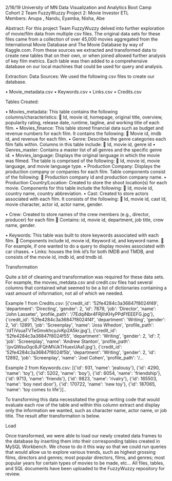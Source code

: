 2/16/19
University of MN Data Visualization and Analytics Boot Camp
Cohort 2
Team FuzzyWuzzy Project 2: Movie Investor ETL  
Members: Anupa , Nandu, Eyamba, Nisha, Abe


Abstract: For this project Team FuzzyWuzzy delved into further exploration of movie/film data from multiple csv files. The original data sets for these files came from a collection of over 45,000 movies aggregated from the International Movie Database and The Movie Database by way of Kaggle.com.  From these sources we extracted and transformed data to create new tables that on their own, or when joined allowed further analysis of key film metrics. Each table was then added to a comprehensive database on our local machines that could be used for query and analysis.

Extraction: 
Data Sources: We used the following csv files to create our database. 

•	Movie_metadata.csv
•	Keywords.csv
•	Links.csv
•	Credits.csv

Tables Created:

•	Movies_metadata: This table contains the following columns/characteristics:
  	Id, movie id, homepage, original title, overview, popularity rating, release date, runtime, tagline, and working title of each film.
•	Movies_finance: This table stored financial data such as budget and revenue numbers for each film. It contains the following:
  	Movie id, imdb id,  and revenue for each film.
•	Genre: Describes the genre categories each film falls within. Columns in this table include:
  	Id, movie id, genre id
•	Genres_master: Contains a master list of all genres and the specific genre id.
•	Movies_language: Displays the original language in which the movie was filmed. The table is comprised of the following:
  	Id, movie id, movie language, and movie language type.
•	Production Company: Displays the production company or companies for each film. Table components consist of the following:
  	Production company id and production company name.
•	Production Country/Location: Created to store the shoot location(s) for each movie. Components for this table include the following:
  	Id, movie id, country name, country abbreviation.
•	Cast: Created to store actors associated with each film. It consists of the following:
  	Id, movie id, cast Id, movie character, actor id, actor name, gender.

•	Crew: Created to store names of the crew members (e.g., director, producer) for each film
  	Contains: id, movie id, department, job title, crew name, gender.

•	Keywords: This table was built to store keywords associated with each film. 
  	Components include id, movie id, Keyword id, and keyword name.
  	For example, if one wanted to do a query to display movies associated with car chases.
•	Links: houses the link id’s for both IMDB and TMDB, and consists of the movie id, imdb id, and tmdb id.


Transformation

Quite a bit of cleaning and transformation was required for these data sets. For example, the movies_metdata.csv and credit.csv files had several columns that contained what seemed to be a list of dictionaries containing a vast amount of information, not all of which we needed.  

Example 1 from Credits.csv:  [{'credit_id': '52fe4284c3a36847f8024f49', 'department': 'Directing', 'gender': 2, 'id': 7879, 'job': 'Director', 'name': 'John Lasseter', 'profile_path': '/7EdqiNbr4FRjIhKHyPPdFfEEEFG.jpg'}, {'credit_id': '52fe4284c3a36847f8024f4f', 'department': 'Writing', 'gender': 2, 'id': 12891, 'job': 'Screenplay', 'name': 'Joss Whedon', 'profile_path': '/dTiVsuaTVTeGmvkhcyJvKp2A5kr.jpg'}, {'credit_id': '52fe4284c3a36847f8024f55', 'department': 'Writing', 'gender': 2, 'id': 7, 'job': 'Screenplay', 'name': 'Andrew Stanton', 'profile_path': '/pvQWsu0qc8JFQhMVJkTHuexUAa1.jpg'}, {'credit_id': '52fe4284c3a36847f8024f5b', 'department': 'Writing', 'gender': 2, 'id': 12892, 'job': 'Screenplay', 'name': 'Joel Cohen', 'profile_path': '/…

Example 2 from Keywords.csv: [{'id': 931, 'name': 'jealousy'}, {'id': 4290, 'name': 'toy'}, {'id': 5202, 'name': 'boy'}, {'id': 6054, 'name': 'friendship'}, {'id': 9713, 'name': 'friends'}, {'id': 9823, 'name': 'rivalry'}, {'id': 165503, 'name': 'boy next door'}, {'id': 170722, 'name': 'new toy'}, {'id': 187065, 'name': 'toy comes to life'}]..

To transforming this data necessitated the group writing code that would evaluate each row of the table and within this column extract and display only the information we wanted, such as character name, actor name, or job title. The result after transformation is below.

Load

Once transformed, we were able to load our newly created data frames to the database by inserting them into their corresponding tables created in MySQL Workbench. We chose to do it this way so that we could run queries that would allow us to explore various trends, such as highest grossing films, directors and genres; most popular directors, films, and genres; most popular years for certain types of movies to be made, etc…
All files, tables, and SQL documents have been uploaded to the FuzzyWuzzy repository for review.
